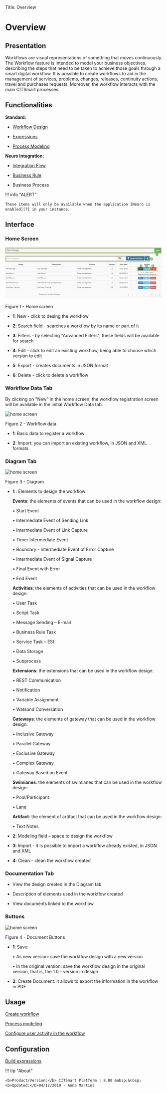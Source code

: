 Title: Overview

# Overview

## Presentation

Workflows are visual representations of something that moves continuously. The Workflow feature is intended to model your business objectives, describing the steps that need to be taken to achieve those goals through a smart digital workflow. It is possible to create workflows to aid in the management of services, problems, changes, releases, continuity actions, travel and purchases requests. Moreover, the workflow interacts with the main CITSmart processes.

## Functionalities

**Standard:**

- [Workflow Design][1]

- [Expressions][2]

- [Process Modeling][3]

**Neuro Integration:**

- [Integration Flow][4]

- [Business Rule][5]

- Business Process

!!! info "ALERT"
    
    These items will only be available when the application [Neuro is enabled][7] in your instance.

## Interface

### Home Screen

![home screen](images/workflow-1.png)

Figure 1 - Home screen


 - **1**: New - click to desing the workflow

 - **2**: Search field - searches a workflow by its name or part of it
 
 - **3**: Filters - by selecting "Advanced Filters", these fields will be available for search
 
 - **4**: Edit - click to edit an existing workflow, being able to choose which version to edit
 
 - **5**: Export - creates documents in JSON format
 
 - **6**: Delete - click to delete a workflow

### Workflow Data Tab

By clicking on "New" in the home screen, the workflow registration screen will be available in the initial Workflow Data tab.

![home screen](images/workflow-2.png)

Figure 2 - Workflow data


 - **1**: Basic data to register a workflow
  
 - **2**: Import: you can import an existing workflow, in JSON and XML formats


### Diagram Tab

![home screen](images/workflow-3.png)

Figure 3 - Diagram

- **1** : Elements to design the workflow:
  
  **Events**: the elements of events that can be used in the workflow design:

  • Start Event

  • Intermediate Event of Sending Link

  • Intermediate Event of Link Capture

  • Timer Intermediate Event

  • Boundary - Intermediate Event of Error Capture

  • Intermediate Event of Signal Capture

  • Final Event with Error

  • End Event
  
  **Activities**: the elements of activities that can be used in the workflow design:

   • User Task

   • Script Task

   • Message Sending – E-mail

   • Business Rule Task

   • Service Task – ESI

   • Data Storage

   • Subprocess
   
   **Extensions**: the extensions that can be used in the workflow design:

   • REST Communication

   • Notification

   • Variable Assignment

   • Watsond Conversation
   
   **Gateways**: the elements of gateway that can be used in the workflow design:

   • Inclusive Gateway

   • Parallel Gateway

   • Exclusive Gateway

   • Complex Gateway

   • Gateway Based on Event
   
   **Swimianes**: the elements of swimianes that can be used in the workflow design:

   • Pool/Participant

   • Lane
   
   **Artifact**: the element of artifact that can be used in the workflow design:

   • Text Notes
   



 - **2**: Modeling field – space to design the workflow
 
 - **3**: Import - it is possible to import a workflow already existed, in JSON and XML

 - **4**: Clean – clean the workflow created

### Documentation Tab

 - View the design created in the Diagram tab

 - Description of elements used in the workflow created

 - View documents linked to the workflow

### Buttons

![home screen](images/workflow-4.png)

Figure 4 - Document Buttons

 - **1**: Save:  
 
     •	As new version: save the workflow design with a new version

     •	In the original version: save the workflow design in the original version, that is, the 1.0 - version in design

 - **2**: Create Document: it allows to export the information in the workflow in PDF


Usage
---

[Create workflow](/en-us/citsmart-platform-8/workflow/use/create-flow.html)

[Process modeling](/en-us/citsmart-platform-8/workflow/use/modeling.html)

[Configure user activity in the workflow](/en-us/citsmart-platform-8/workflow/use/user-task-configure.html)


Configuration
----------

[Build expressions](/en-us/citsmart-platform-8/workflow/configuration/expressions-creator.html)

!!! tip "About"

    <b>Product/Version:</b> CITSmart Platform | 8.00 &nbsp;&nbsp;
    <b>Updated:</b>04/12/2019 - Anna Martins


[1]:/en-us/citsmart-platform-8/workflow/use/create-flow.html
[2]:/en-us/citsmart-platform-8/workflow/configuration/expressions-creator.html
[3]:/en-us/citsmart-platform-8/workflow/use/modeling.html
[4]:/en-us/neuro/advanced-options/process-integration-flow.html
[5]:/en-us/neuro/advanced-options/business-rules.html
[6]:
[7]:/en-us/neuro/enable-neuro.html
